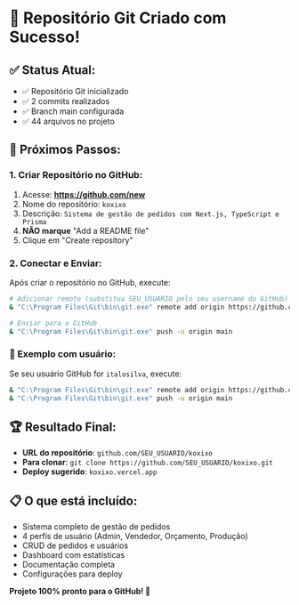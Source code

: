 # 🚀 Repositório Git Criado com Sucesso!

## ✅ Status Atual:
- ✅ Repositório Git inicializado
- ✅ 2 commits realizados
- ✅ Branch main configurada
- ✅ 44 arquivos no projeto

## 📝 Próximos Passos:

### 1. Criar Repositório no GitHub:
1. Acesse: **https://github.com/new**
2. Nome do repositório: `koxixo`
3. Descrição: `Sistema de gestão de pedidos com Next.js, TypeScript e Prisma`
4. **NÃO marque** "Add a README file"
5. Clique em "Create repository"

### 2. Conectar e Enviar:
Após criar o repositório no GitHub, execute:

```bash
# Adicionar remote (substitua SEU_USUARIO pelo seu username do GitHub)
& "C:\Program Files\Git\bin\git.exe" remote add origin https://github.com/SEU_USUARIO/koxixo.git

# Enviar para o GitHub
& "C:\Program Files\Git\bin\git.exe" push -u origin main
```

### 🎯 Exemplo com usuário:
Se seu usuário GitHub for `italosilva`, execute:
```bash
& "C:\Program Files\Git\bin\git.exe" remote add origin https://github.com/italosilva/koxixo.git
& "C:\Program Files\Git\bin\git.exe" push -u origin main
```

## 🏆 Resultado Final:
- **URL do repositório**: `github.com/SEU_USUARIO/koxixo`
- **Para clonar**: `git clone https://github.com/SEU_USUARIO/koxixo.git`
- **Deploy sugerido**: `koxixo.vercel.app`

## 📋 O que está incluído:
- Sistema completo de gestão de pedidos
- 4 perfis de usuário (Admin, Vendedor, Orçamento, Produção)
- CRUD de pedidos e usuários
- Dashboard com estatísticas
- Documentação completa
- Configurações para deploy

**Projeto 100% pronto para o GitHub! 🎉**
